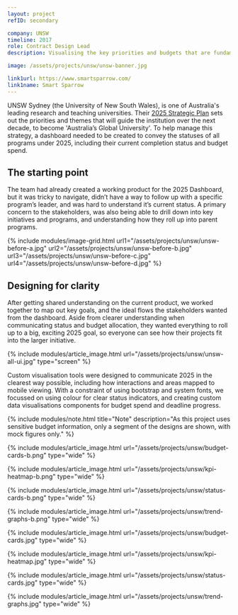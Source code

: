 ```yaml
---
layout: project
refID: secondary

company: UNSW
timeline: 2017
role: Contract Design Lead
description: Visualising the key priorities and budgets that are fundamental to the UNSW 2025 strategy

image: /assets/projects/unsw/unsw-banner.jpg

link1url: https://www.smartsparrow.com/
link1name: Smart Sparrow
---
```


UNSW Sydney (the University of New South Wales), is one of Australia's leading research and teaching universities. Their [2025 Strategic Plan](https://www.2025.unsw.edu.au/) sets out the priorities and themes that will guide the institution over the next decade, to become 'Australia’s Global University'. To help manage this strategy, a dashboard needed to be created to convey the statuses of all programs under 2025, including their current completion status and budget spend.

## The starting point

The team had already created a working product for the 2025 Dashboard, but it was tricky to navigate, didn’t have a way to follow up with a specific program’s leader, and was hard to understand it’s current status. A primary concern to the stakeholders, was also being able to drill down into key initiatives and programs, and understanding how they roll up into parent programs.

{% include modules/image-grid.html url1="/assets/projects/unsw/unsw-before-a.jpg" url2="/assets/projects/unsw/unsw-before-b.jpg" url3="/assets/projects/unsw/unsw-before-c.jpg" url4="/assets/projects/unsw/unsw-before-d.jpg" %}

## Designing for clarity

After getting shared understanding on the current product, we worked together to map out key goals, and the ideal flows the stakeholders wanted from the dashboard. Aside from clearer understanding when communicating status and budget allocation, they wanted everything to roll up to a big, exciting 2025 goal, so everyone can see how their projects fit into the larger initiative.

{% include modules/article_image.html url="/assets/projects/unsw/unsw-all-ui.jpg" type="screen" %}

Custom visualisation tools were designed to communicate 2025 in the clearest way possible, including how interactions and areas mapped to mobile viewing. With a constraint of using bootstrap and system fonts, we focussed on using colour for clear status indicators, and creating custom data visualisations components for budget spend and deadline progress.

{% include modules/note.html title="Note" description="As this project uses sensitive budget information, only a segment of the designs are shown, with mock figures only." %}

{% include modules/article_image.html url="/assets/projects/unsw/budget-cards-b.png" type="wide" %}

{% include modules/article_image.html url="/assets/projects/unsw/kpi-heatmap-b.png" type="wide" %}

{% include modules/article_image.html url="/assets/projects/unsw/status-cards-b.png" type="wide" %}

{% include modules/article_image.html url="/assets/projects/unsw/trend-graphs-b.png" type="wide" %}

{% include modules/article_image.html url="/assets/projects/unsw/budget-cards.jpg" type="wide" %}

{% include modules/article_image.html url="/assets/projects/unsw/kpi-heatmap.jpg" type="wide" %}

{% include modules/article_image.html url="/assets/projects/unsw/status-cards.jpg" type="wide" %}

{% include modules/article_image.html url="/assets/projects/unsw/trend-graphs.jpg" type="wide" %}
